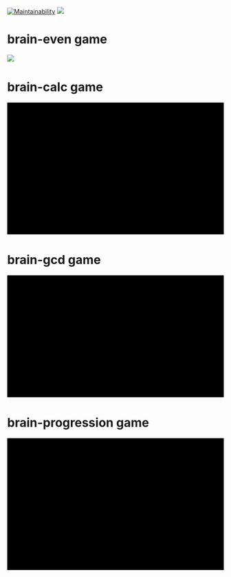 [![Maintainability](https://api.codeclimate.com/v1/badges/a99a88d28ad37a79dbf6/maintainability)](https://codeclimate.com/github/codeclimate/codeclimate/maintainability)
![](https://github.com/PDoki/frontend-project-lvl1/workflows/frontend-project-js/badge.svg)

# brain-even game
<img src="images/brain-even.gif" width=600>

# brain-calc game
<img src="images/brain-calc.gif" width=600>

# brain-gcd game
<img src="images/brain-gcd.gif" width=600>

# brain-progression game
<img src="images/brain-progression.gif" width=600>

